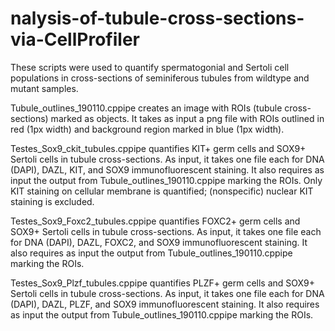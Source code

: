 # nalysis-of-tubule-cross-sections-via-CellProfiler
These scripts were used to quantify spermatogonial and Sertoli cell populations in cross-sections of seminiferous tubules from wildtype and mutant samples. 

Tubule_outlines_190110.cppipe creates an image with ROIs (tubule cross-sections) marked as objects. It takes as input a png file with ROIs 			outlined in red (1px width) and background region marked in blue (1px width).

Testes_Sox9_ckit_tubules.cppipe quantifies KIT+ germ cells and SOX9+ Sertoli cells in tubule cross-sections. As input, it takes one file 		 each for DNA (DAPI), DAZL, KIT, and SOX9 immunofluorescent staining. It also requires as input the output from 						Tubule_outlines_190110.cppipe marking the ROIs. Only KIT staining on cellular membrane is quantified; (nonspecific) nuclear KIT 		staining is excluded. 

Testes_Sox9_Foxc2_tubules.cppipe quantifies FOXC2+ germ cells and SOX9+ Sertoli cells in tubule cross-sections. As input, it takes one 			file each for DNA (DAPI), DAZL, FOXC2, and SOX9 immunofluorescent staining. It also requires as input the output from 					Tubule_outlines_190110.cppipe marking the ROIs.

Testes_Sox9_Plzf_tubules.cppipe quantifies PLZF+ germ cells and SOX9+ Sertoli cells in tubule cross-sections. As input, it takes one file 		  each for DNA (DAPI), DAZL, PLZF, and SOX9 immunofluorescent staining. It also requires as input the output from 							Tubule_outlines_190110.cppipe marking the ROIs.
